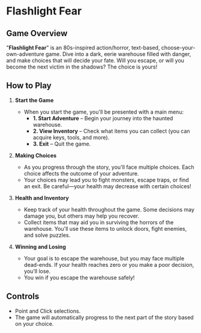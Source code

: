 # Flashlight Fear

## Game Overview
"**Flashlight Fear**" is an 80s-inspired action/horror, text-based, choose-your-own-adventure game. Dive into a dark, eerie warehouse filled with danger, and make choices that will decide your fate. Will you escape, or will you become the next victim in the shadows? The choice is yours!

## How to Play
1. **Start the Game**
   - When you start the game, you'll be presented with a main menu:
     - **1. Start Adventure** – Begin your journey into the haunted warehouse.
     - **2. View Inventory** – Check what items you can collect (you can acquire keys, tools, and more).
     - **3. Exit** – Quit the game.

2. **Making Choices**
   - As you progress through the story, you'll face multiple choices. Each choice affects the outcome of your adventure.
   - Your choices may lead you to fight monsters, escape traps, or find an exit. Be careful—your health may decrease with certain choices!
   
3. **Health and Inventory**
   - Keep track of your health throughout the game. Some decisions may damage you, but others may help you recover.
   - Collect items that may aid you in surviving the horrors of the warehouse. You'll use these items to unlock doors, fight enemies, and solve puzzles.

4. **Winning and Losing**
   - Your goal is to escape the warehouse, but you may face multiple dead-ends. If your health reaches zero or you make a poor decision, you’ll lose.
   - You win if you escape the warehouse safely!

## Controls
- Point and Click selections.
- The game will automatically progress to the next part of the story based on your choice.
